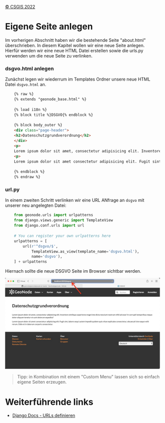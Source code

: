 <!-- the Menu -->
<link rel="stylesheet" media="all" href="../styles.css" />
<div id="logo"><a href="https://csgis.de">© CSGIS 2022</a></div>
<div id="menu"></div>
<div id="jumpMenu"></div>
<script src="../menu.js"></script>
<script src="../jumpmenu.js"></script>
<!-- the Menu -->


# Eigene Seite anlegen

Im vorherigen Abschnitt haben wir die bestehende Seite "about.html" überschrieben. In diesem Kapitel wollen wir eine neue Seite anlegen.  
Hierfür werden wir eine neue HTML Datei erstellen sowie die urls.py verwenden um die neue Seite zu verlinken.


### dsgvo.html anlegen

Zunächst legen wir wiederrum im Templates Ordner unsere neue HTML Datei `dsgvo.html` an.


```html
    {% raw %}
    {% extends "geonode_base.html" %}

    {% load i18n %}
    {% block title %}DSGVO{% endblock %}

    {% block body_outer %}
    <div class="page-header">
    <h2>Datenschutzgrundverordnung</h2>
    </div>
    <p>
    Lorem ipsum dolor sit amet, consectetur adipisicing elit. Inventore similique asperiores magni iste dicta nesciunt nostrum nihil ad esse! In corrupti temporibus neque dolor aliquam tenetur et sunt dolorum expedita?</p>
    <p>
    Lorem ipsum dolor sit amet consectetur adipisicing elit. Fugit sint, labore sequi autem impedit quidem quis vitae explicabo consectetur, obcaecati iste eaque velit rerum. Odio et in laborum corporis consectetur.</p>

    {% endblock %}
    {% endraw %}
```


### url.py

In einem zweiten Schritt verlinken wir eine URL ANfrage an `dsgvo` mit unserer neu angelegten Datei:

```python
    from geonode.urls import urlpatterns
    from django.views.generic import TemplateView
    from django.conf.urls import url

    # You can register your own urlpatterns here
    urlpatterns = [
        url(r'^dsgvo/$',
            TemplateView.as_view(template_name='dsgvo.html'),
            name='dsgvo'),
    ] + urlpatterns
 ```

Hiernach sollte die neue DSGVO Seite im Browser sichtbar werden.

![Neu angelegte DSGVO Seite im Browser](images/dsgvo.jpeg)

> Tipp: in Kombination mit einem "Custom Menu" lassen sich so einfach eigene Seiten erzeugen.


# Weiterführende links

- [Django Docs - URLs definieren](https://docs.djangoproject.com/en/4.1/topics/http/urls/)



